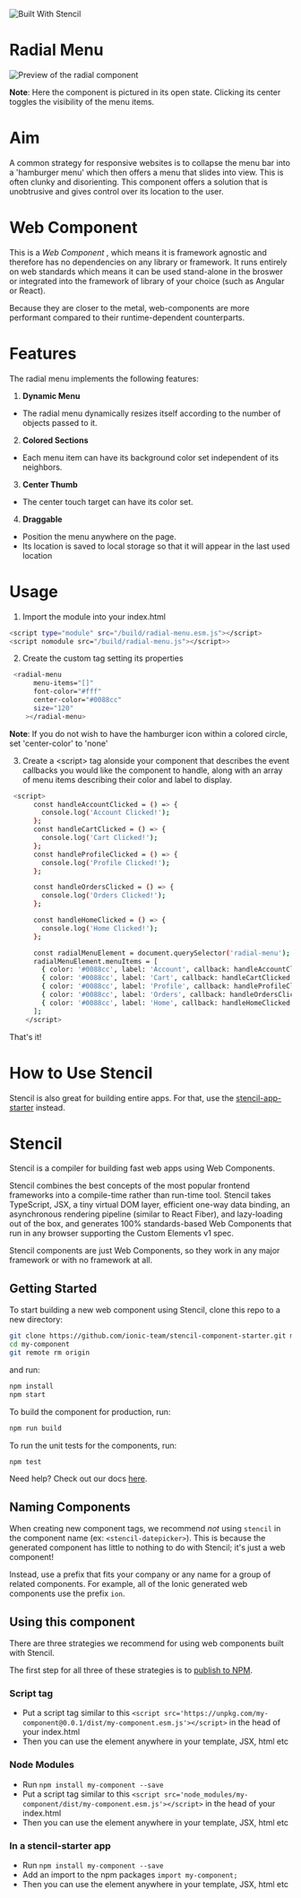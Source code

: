 ![Built With Stencil](https://img.shields.io/badge/-Built%20With%20Stencil-16161d.svg?logo=data%3Aimage%2Fsvg%2Bxml%3Bbase64%2CPD94bWwgdmVyc2lvbj0iMS4wIiBlbmNvZGluZz0idXRmLTgiPz4KPCEtLSBHZW5lcmF0b3I6IEFkb2JlIElsbHVzdHJhdG9yIDE5LjIuMSwgU1ZHIEV4cG9ydCBQbHVnLUluIC4gU1ZHIFZlcnNpb246IDYuMDAgQnVpbGQgMCkgIC0tPgo8c3ZnIHZlcnNpb249IjEuMSIgaWQ9IkxheWVyXzEiIHhtbG5zPSJodHRwOi8vd3d3LnczLm9yZy8yMDAwL3N2ZyIgeG1sbnM6eGxpbms9Imh0dHA6Ly93d3cudzMub3JnLzE5OTkveGxpbmsiIHg9IjBweCIgeT0iMHB4IgoJIHZpZXdCb3g9IjAgMCA1MTIgNTEyIiBzdHlsZT0iZW5hYmxlLWJhY2tncm91bmQ6bmV3IDAgMCA1MTIgNTEyOyIgeG1sOnNwYWNlPSJwcmVzZXJ2ZSI%2BCjxzdHlsZSB0eXBlPSJ0ZXh0L2NzcyI%2BCgkuc3Qwe2ZpbGw6I0ZGRkZGRjt9Cjwvc3R5bGU%2BCjxwYXRoIGNsYXNzPSJzdDAiIGQ9Ik00MjQuNywzNzMuOWMwLDM3LjYtNTUuMSw2OC42LTkyLjcsNjguNkgxODAuNGMtMzcuOSwwLTkyLjctMzAuNy05Mi43LTY4LjZ2LTMuNmgzMzYuOVYzNzMuOXoiLz4KPHBhdGggY2xhc3M9InN0MCIgZD0iTTQyNC43LDI5Mi4xSDE4MC40Yy0zNy42LDAtOTIuNy0zMS05Mi43LTY4LjZ2LTMuNkgzMzJjMzcuNiwwLDkyLjcsMzEsOTIuNyw2OC42VjI5Mi4xeiIvPgo8cGF0aCBjbGFzcz0ic3QwIiBkPSJNNDI0LjcsMTQxLjdIODcuN3YtMy42YzAtMzcuNiw1NC44LTY4LjYsOTIuNy02OC42SDMzMmMzNy45LDAsOTIuNywzMC43LDkyLjcsNjguNlYxNDEuN3oiLz4KPC9zdmc%2BCg%3D%3D&colorA=16161d&style=flat-square)


# Radial Menu

![Preview of the radial component](./assets/radial_menu.png)
   
**Note**: Here the component is pictured in its open state.
Clicking its center toggles the visibility of the menu items.

# Aim

A common strategy for responsive websites is to collapse the menu bar into a 'hamburger menu' which then offers a menu that slides into view. This is often clunky and disorienting. This component offers a solution that is unobtrusive and gives control over its location to the user.

# Web Component

This is a _Web Component_ , which means it is framework agnostic and therefore has no dependencies on any library or framework. It runs entirely on web standards which means it can be used stand-alone in the broswer or integrated into the framework of library of your choice (such as Angular or React).

Because they are closer to the metal, web-components are more performant compared to their runtime-dependent counterparts.

# Features

The radial menu implements the following features:

1. **Dynamic Menu** 
- The radial menu dynamically resizes itself according to the number of objects passed to it.

2. **Colored Sections**
- Each menu item can have its background color set independent of its neighbors.

3. **Center Thumb**
- The center touch target can have its color set.
  
4. **Draggable**
- Position the menu anywhere on the page.
- Its location is saved to local storage so that it will appear in the last used location
  
# Usage
1. Import the module into your index.html
```bash
<script type="module" src="/build/radial-menu.esm.js"></script>
<script nomodule src="/build/radial-menu.js"></script>>
```

2. Create the custom tag setting its properties
```bash
 <radial-menu
      menu-items="[]"
      font-color="#fff"
      center-color="#0088cc"
      size="120"
    ></radial-menu>
```
**Note**: If you do not wish to have the hamburger icon within a colored circle, set 'center-color' to 'none'

3. Create a &lt;script&gt; tag alonside your component that describes the event callbacks you would like the component to handle, along with an array of menu items describing their color and label to display.
```bash
 <script>
      const handleAccountClicked = () => {
        console.log('Account Clicked!');
      };
      const handleCartClicked = () => {
        console.log('Cart Clicked!');
      };
      const handleProfileClicked = () => {
        console.log('Profile Clicked!');
      };

      const handleOrdersClicked = () => {
        console.log('Orders Clicked!');
      };

      const handleHomeClicked = () => {
        console.log('Home Clicked!');
      };

      const radialMenuElement = document.querySelector('radial-menu');
      radialMenuElement.menuItems = [
        { color: '#0088cc', label: 'Account', callback: handleAccountClicked },
        { color: '#0088cc', label: 'Cart', callback: handleCartClicked },
        { color: '#0088cc', label: 'Profile', callback: handleProfileClicked },
        { color: '#0088cc', label: 'Orders', callback: handleOrdersClicked },
        { color: '#0088cc', label: 'Home', callback: handleHomeClicked },
      ];
    </script>
```
That's it!


# How to Use Stencil

Stencil is also great for building entire apps. For that, use the [stencil-app-starter](https://github.com/ionic-team/stencil-app-starter) instead.

# Stencil

Stencil is a compiler for building fast web apps using Web Components.

Stencil combines the best concepts of the most popular frontend frameworks into a compile-time rather than run-time tool.  Stencil takes TypeScript, JSX, a tiny virtual DOM layer, efficient one-way data binding, an asynchronous rendering pipeline (similar to React Fiber), and lazy-loading out of the box, and generates 100% standards-based Web Components that run in any browser supporting the Custom Elements v1 spec.

Stencil components are just Web Components, so they work in any major framework or with no framework at all.

## Getting Started

To start building a new web component using Stencil, clone this repo to a new directory:

```bash
git clone https://github.com/ionic-team/stencil-component-starter.git my-component
cd my-component
git remote rm origin
```

and run:

```bash
npm install
npm start
```

To build the component for production, run:

```bash
npm run build
```

To run the unit tests for the components, run:

```bash
npm test
```

Need help? Check out our docs [here](https://stenciljs.com/docs/my-first-component).


## Naming Components

When creating new component tags, we recommend _not_ using `stencil` in the component name (ex: `<stencil-datepicker>`). This is because the generated component has little to nothing to do with Stencil; it's just a web component!

Instead, use a prefix that fits your company or any name for a group of related components. For example, all of the Ionic generated web components use the prefix `ion`.


## Using this component

There are three strategies we recommend for using web components built with Stencil.

The first step for all three of these strategies is to [publish to NPM](https://docs.npmjs.com/getting-started/publishing-npm-packages).

### Script tag

- Put a script tag similar to this `<script src='https://unpkg.com/my-component@0.0.1/dist/my-component.esm.js'></script>` in the head of your index.html
- Then you can use the element anywhere in your template, JSX, html etc

### Node Modules
- Run `npm install my-component --save`
- Put a script tag similar to this `<script src='node_modules/my-component/dist/my-component.esm.js'></script>` in the head of your index.html
- Then you can use the element anywhere in your template, JSX, html etc

### In a stencil-starter app
- Run `npm install my-component --save`
- Add an import to the npm packages `import my-component;`
- Then you can use the element anywhere in your template, JSX, html etc
